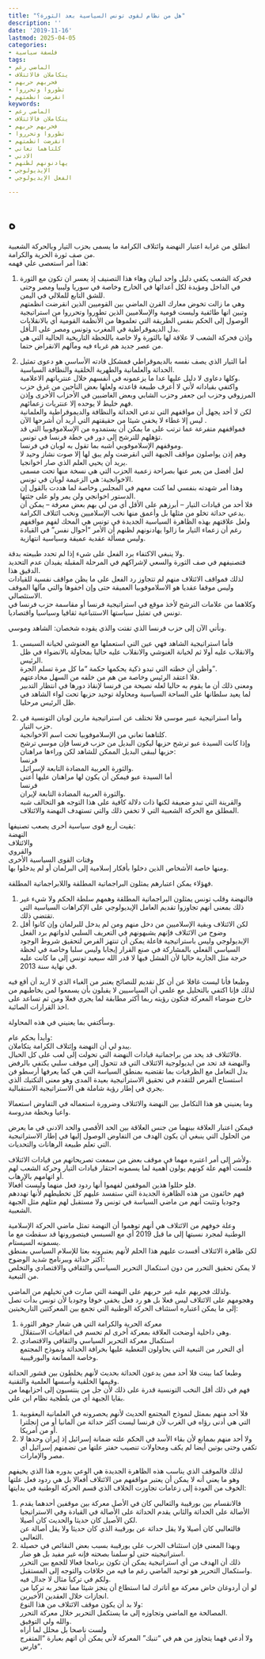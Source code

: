 ```yaml
---
title: "هل من نظام لقوى تونس السياسية بعد الثورة؟"
description: ''
date: '2019-11-16'
lastmod: 2025-04-05
categories:
- فلسفة سياسية
tags:
- الماضي رغم
- يتكاملان فالائتلاف
- فحربهم حربهم
- تطوروا وتحرروا
- انقرضت انظمتهم
keywords:
- الماضي رغم
- يتكاملان فالائتلاف
- فحربهم حربهم
- تطوروا وتحرروا
- انقرضت انظمتهم
- كلتاهما تعاني
- الادني
- يهادنونهم لظنهم
- الإيديولوجي
- الفعل الإيديولوجي

---
```

# **ه**

انطلق من غرابة اعتبار النهضة وائتلاف الكرامة ما يسمى بحزب التيار وبالحركة الشعبية من صف ثورة الحرية والكرامة.  
هذا أمر استعصى علي فهمه:

1. فحركة الشعب يكفي دليل واحد لبيان وهاء هذا التصنيف إذ يعسر ان تكون مع الثورة في الداخل ومؤيدة لكل أعدائها في الخارج وخاصة في سوريا وليبيا ومصر وحتى للشق التابع للملالي في اليمن.  
وهي ما زالت تخوض معارك القرن الماضي بين القوميين الذين انقرضت انظمتهم وتبين انها طائفية وليست قومية والإسلاميين الذين تطوروا وتحرروا من استراتيجية الوصول إلى الحكم بنفس الطريقة التي تعلموها من الأنظمة القومية أي بالانقلابات بدل الديموقراطية في المغرب وتونس ومصر على الـأقل.  
وإذن فحركة الشعب لا علاقة لها بالثورة ولا خاصة باللحظة التاريخية الحالية التي هي من عصر جديد هم غرباء فيه ومآلهم الانقراض حتما.

2. أما التيار الذي يصف نفسه بالديموقراطي فمشكل قادته الأساسي هو دعوى تمثيل الحداثة والعلمانية والطهرية الخلقية والنظافة السياسية.  
وكلها دعاوى لا دليل عليها عدا ما يزعمونه في أنفسهم خلال عنترياتهم الاعلامية.  
واكتفي بقياداته لأني لا أعرف طبيعة قاعدته ولعلها بعض الناجين من غرق حزب المرزوقي وحزب ابن جعفر وحزب الشابي وبعض الغاضبين في الأحزاب الأخرى وإذن فهم خليط لا يوحده إلا عنتريات زعمائهم.  
لكن لا أحد يجهل أن مواقفهم التي تدعي الحداثة والنظافة والديموقراطية والعلمانية ليس إلا غطاء لا يخفي شيئا من حقيقتهم التي أريد أن أشرحها الآن .  
فمواقفهم متفرعة عما ترتب على ما يمكن أن يستمدوه من الإسلاموفوبيا التي قد تؤهلهم للترشح إلى دور في خطة فرنسا في تونس.  
وموقفهم الإسلاموفوبي أشبه بما تقول به لوبان في فرنسا.  
وهم إذن يواصلون مواقف الجبهة التي انقرضت ولم يبق لها إلا صوت نشاز وحيد لا يريد أن يحيي العلم الذي صار اخوانجيا.  
لعل أفضل من يعبر عنها بصراحة زعمية الحزب التي هي نسخة منها تحت مسمى الاخوانجية: هي الزعيمة لوبان في تونس.  
وهذا أمر شهدته بنفسي لما كنت معهم في المجلس وخاصة لما هددت بالقول إن الدستور اخوانجي ولن يمر ولو على جثتها.  
فلا أحد من قيادات التيار – أبرزهم على الأقل أي من لي بهم بعض معرفة – يمكن أن يدعي حداثة تخلو من مثلها بل وأعمق منها نخب الإسلاميين ونخب ائتلاف الكرامة.  
ولعل علاقتهم بهذه الظاهرة السياسية الجديدة في تونس هي المحك لفهم مواقفهم رغم أن زعماء التيار ما زالوا يهادنونهم لظنهم أن الأمر “أحوال نفس” في القيادة وليس مسألة عقدية عميقة وسياسية انتهازية.

ولا ينبغي الاكتفاء برد الفعل على شيء إذا لم تحدد طبيعته بدقة.  
فتصنيفهم في صف الثورة والسعي لإشراكهم في المرحلة المقبلة يفيدان عدم التحديد الدقيق هذا.  
لذلك فمواقف الائتلاف منهم لم تتجاوز رد الفعل على ما يظن مواقف نفسية للقيادات وليس موقفا عقديا هو الاسلاموفوبيا العميقة حتى وإن اخفوها والتي مآلها الموقف الاستئصالي.  
وكلاهما من علامات الترشح لأخذ موقع في استراتيجية فرنسا أو مقاسمة حزب فرنسا في تونس في تمثيل سياستها الاستتباعية ثقافيا وسياسيا واقتصاديا.

ونأتي الآن إلى حزب فرنسا الذي تفتت والذي يقوده شخصان: الشاهد وموسي.

1. فأما استراتيجية الشاهد فهي عين التي استعملها مع الغنوشي لخيانة السبسي والانقلاب عليه أولا ثم لخيانة الغنوشي والانقلاب عليه حاليا بمحاولة بالانضواء في ظل الرئيس.  
وأظن أن خطته التي تبدو ذكية يحكمها حكمة “ما كل مرة تسلم الجرة”.  
فلا اعتقد الرئيس وخاصة من هم من خلفه من السهل مخادعتهم.  
ومعنى ذلك أن ما يقوم به حاليا لعله نصيحة من فرنسا لإنقاذ دورها في انتظار التدبير لما يعيد سلطانها على الساحة السياسية ومحاولة توحيد حزبها تحت لواء الشاهد في ظل الرئيس مرحليا.

2. وأما استراتيجية عبير موسى فلا تختلف عن استراتيجية مارين لوبان التونسية في حزب التيار.  
كلتاهما تعاني من الإسلاموفوبيا تحت اسم الاخوانجية.  
وإذا كانت السيدة عبو ترشح حزبها ليكون البديل من حزب فرنسا فإن موسي ترشح حزبها ليبقى البديل الممكن للشاهد لكن وراءها مراهنان:  
فرنسا  
والثورة العربية المضادة التابعة لإسرائيل.  
أما السيدة عبو فيمكن أن يكون لها مراهنان عليها أعني  
فرنسا  
والثورة العربية المضادة التابعة لإيران.  
والقرينة التي تبدو ضعيفة لكنها ذات دلالة كافية على هذا التوجه هو التحالف شبه المطلق مع الحركة الشعبية التي لا تخفي ذلك والتي تستهدف النهضة والائتلاف.

بقيت أربع قوى سياسية أخرى يصعب تصنيفها:  
النهضة  
والائتلاف  
والقروي  
وفتات القوى السياسية الأخرى  
ومنها خاصة الأشخاص الذين دخلوا بأفكار إسلامية إلى البرلمان أو لم يدخلوا بها.

فهؤلاء يمكن اعتبارهم يمثلون البراجماتية المطلقة واللابراجماتية المطلقة.  
1. فالنهضة وقلب تونس يمثلون البراجماتية المطلقة وهمهم سلطة الحكم ولا شيء غير ذلك بمعنى أنهم تجاوزوا تقديم العامل الإيديولوجي على الإكراهات السياسية التي تقتضي ذلك.  
2. لكن الائتلاف وبقية الإسلاميين من دخل منهم ومن لم يدخل للبرلمان وإن كانوا أقل وضوح من الائتلاف فإنهم يشبهونهم في التعريف السلبي لذواتهم برد الفعل الإيديولوجي وليس باستراتيجية فاعلة يمكن أن تنتهز الفرص لتحقيق شروط الوجود السياسي الفعلي بالمشاركة في صنع القرار إيجابا وليس سلبا وخاصة في لحظة حرجة مثل الجارية حاليا لأن الفشل فيها لا قدر الله سيعيد تونس إلى ما كانت عليه في نهاية سنة 2013.

وطبعا فأنا ليست غافلا عن أن كل تقديم للنصائح يعتبر من الغباء الذي لا اريد أن أقع فيه لذلك فإنا اكتفي بالتحليل مع علمي أن السياسيين لا يقبلون بأن يسمعوا لمن يخاطبهم من خارج ضوضاء المعركة فتكون رؤيته ربما أكثر مطابقة لما يجري فعلا ومن ثم تساعد على اخذ القرارات الصائبة.

وسأكتفي بما يعنيني في هذه المحاولة.

وأبدأ بحكم عام:  
يبدو لي أن النهضة وإئتلاف الكرامة يتكاملان.  
فالائتلاف قد يحد من براجماتية قيادات النهضة التي تحولت إلى لعب على كل الحبال.  
والنهضة قد تحد من ايديولوجية الائتلاف التي قد تتحول إلى موقف سلبي يكتفي بالرفض بدل التعامل مع الظرفيات بما تقتضيه بمنطق السياسة التي هي كما يعرفها أرسطو فن استسناح الفرص للتقدم في تحقيق الاستراتيجية بعيدة المدى وهو معنى التكتيك الذي يجري في إطار رؤية شاملة هي الاستراتيجية الاستقبالية.

وما يعنيني هو هذا التكامل بين النهضة والائتلاف وضرورة استعماله في التفاوض استعمالا واعيا وبخطة مدروسة.

فيمكن اعتبار العلاقة بينهما من جنس العلاقة بين الحد الأقصى والحد الادني في ما يعرض من الحلول التي ينبغي أن يكون الهدف من التفاوض الوصول إليها في إطار الاستراتيجية التي تعلم طبيعة الرهانات والتحديات.

ولأشر إلى أمر اعتبره مهما في موقف بعض من سمعت تصريحاتهم من قيادات الائتلاف.  
فلست أفهم علة كونهم يولون أهمية لما يسمونه احتقار قيادات التيار وحركة الشعب لهم أو اتهامهم بالإرهاب.  
فلو حللوا هذين الموقفين لفهموا أنها ردود فعل منهما وليست أفعالا.  
فهم خائفون من هذه الظاهرة الجديدة التي ستفسد عليهم كل تخطيطهم لأنها تهددهم وجوديا وتثبت أنهم من ماضي السياسة في تونس ولا مستقبل لهم مثلهم مثل الجبهة الشعبية.

وعلة خوفهم من الائتلاف هي أنهم توهموا أن النهضة تمثل ماضي الحركة الإسلامية الوطنية لمجرد نسبتها إلى ما قبل 2019 أي مع السبسي فيتصورونها قد سقطت مع ما يسمونه السيستام.  
لكن ظاهرة الائتلاف أفسدت عليهم هذا الحلم لأنهم يعتبرونه بعثا للإسلام السياسي بمنطق أكثر حداثة وببرنامج شديد الوضوح:  
لا يمكن تحقيق التحرر من دون استكمال التحرير السياسي والثقافي والاقتصادي والتخلص من التبعية.

ولذلك فحربهم عليه غير حربهم على النهضة التي صارت في تخيلهم من الماضي.  
وهجومهم على الائتلاف ليس فعلا بل هو رد فعل يخفي خوفا وجوديا لأن تونس بدأت تصل إلى ما يمكن اعتباره استئناف الحركة الوطنية التي تجمع بين المعركتين التاريخيتين:  
1. معركة الحرية والكرامة التي هي شعار جوهر الثورة  
وهي داخلية أوضحت العلاقة بمعركة أخرى لم تحسم في اتفاقيات الاستقلال.  
2. استكمال معركة التحرير السياسي والثقافي والاقتصادي  
أي التحرر من التبعية التي يحاولون التغطية عليها بخرافة الحداثة ونموذج المجتمع وخاصة الممانعة والبورقيبية.

وطبعا كما بينت فلا أحد ممن يدعون الحداثة بحديث لأنهم يخلطون بين قشور الحداثة وقيمها الخلقية وأسسها العلمية والتقنية.  
فهم في ذلك أقل النخب التونسية قدرة على ذلك لأن جل من ينتسبون إلى احزابهما من بقايا الجبهة أي من بلطجية نظام ابن علي.  
1. فلا أحد منهم بممثل لنموذج المجتمع الحديث لأنهم يحصرونه في العلمانية اليعقوبية التي هي أدنى رؤاه في الغرب لأن فرنسا ليست أكثر حداثة من ألمانيا أو من إنجلترا أو من أمريكا.  
2. ولا أحد منهم بممانع لأن بقاء الأسد في الحكم علته ضمانة إسرائيل إذ إيران وحدها لا تكفي وحتى بوتين أيضا لم يكف ومحاولات تنصيب حفتر علتها من تضمنهم إسرائيل أي مصر والإمارات.

لذلك فالموقف الذي يناسب هذه الظاهرة الجديدة هي الوعي بدوره هذا الذي يخيفهم  
وهو ما يعني أنه لا يمكن أن يعتبر مواقفهم من الائتلاف أفعالا بل هي ردود فعل علتها الخوف من العودة إلى زعامات تجاوزت الخلاف الذي قسم الحركة الوطنية في بدايتها:  
1. فالانقسام بين بورقيبة والثعالبي كان في الأصل معركة بين موقفين أحدهما يقدم الأصالة على الحداثة والثاني يقدم الحداثة على الأصالة في القيادة وفي الاستراتيجيا لكن الأصيل كان حديثا والحديث كان أصيلا.  
فالثعالبي كان أصيلا ولا يقل حداثة عن بورقيبة الذي كان حديثا ولا يقل أصالة عن الثعالبي.  
2. وبهذا المعنى فإن استئناف الحرب على بورقيبة بسبب بعض النقائص في حصيلة استراتيجيته حتى لو سلمنا بصحته فإنه غير مفيد بل هو ضار.  
ذلك أن الهدف من أي استراتيجية يمكن أن تكون برنامجا فعالا للجمع بين التحرر واستكمال التحرير هو توحيد الماضي رغم ما فيه من خلافات والتوجه إلى المستقبل.  
ولكم في تركيا مثال لا جدال فيه.  
لو أن أردوغان خاض معركة مع أتاترك لما استطاع أن ينجز شيئا مما تفخر به تركيا من انجازات خلال العقدين الأخيرين.  
ولا بد أن يكون موقف الائتلاف من هذا النوع:  
المصالحة مع الماضي وتجاوزه إلى ما يستكمل التحرير خلال معركة التحرر.  
والله ولي التوفيق.  
ولست ناصحا بل محلل لما أراه  
ولا أدعي فهما يتجاوز من هم في “تنبك” المعركة لأني يمكن أن اتهم بعبارة “المتفرج فارس”.

###
